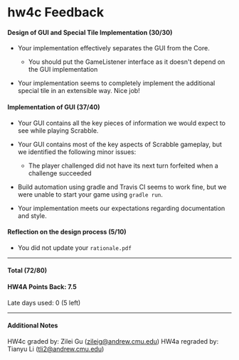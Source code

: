hw4c Feedback
============


#### Design of GUI and Special Tile Implementation (30/30)

* Your implementation effectively separates the GUI from the Core. 
  * You should put the GameListener interface as it doesn't depend on the GUI implementation

* Your implementation seems to completely implement the additional special tile in an extensible way. Nice job!

#### Implementation of GUI (37/40)

* Your GUI contains all the key pieces of information we would expect to see while playing Scrabble.

* Your GUI contains most of the key aspects of Scrabble gameplay, but we identified the following minor issues:
  * The player challenged did not have its next turn forfeited when a challenge succeeded

* Build automation using gradle and Travis CI seems to work fine, but we were unable to start your game using `gradle run`.

* Your implementation meets our expectations regarding documentation and style.


#### Reflection on the design process (5/10)

  * You did not update your `rationale.pdf`

---

#### Total (72/80)

#### HW4A Points Back: 7.5 

Late days used: 0 (5 left)

---

#### Additional Notes

HW4c graded by: Zilei Gu (zileig@andrew.cmu.edu)
HW4a regraded by: Tianyu Li (tli2@andrew.cmu.edu)
